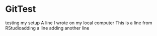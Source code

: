 # GitTest
testing my setup
A line I wrote on my local computer
This is a line from RStudioadding a line
adding another line

